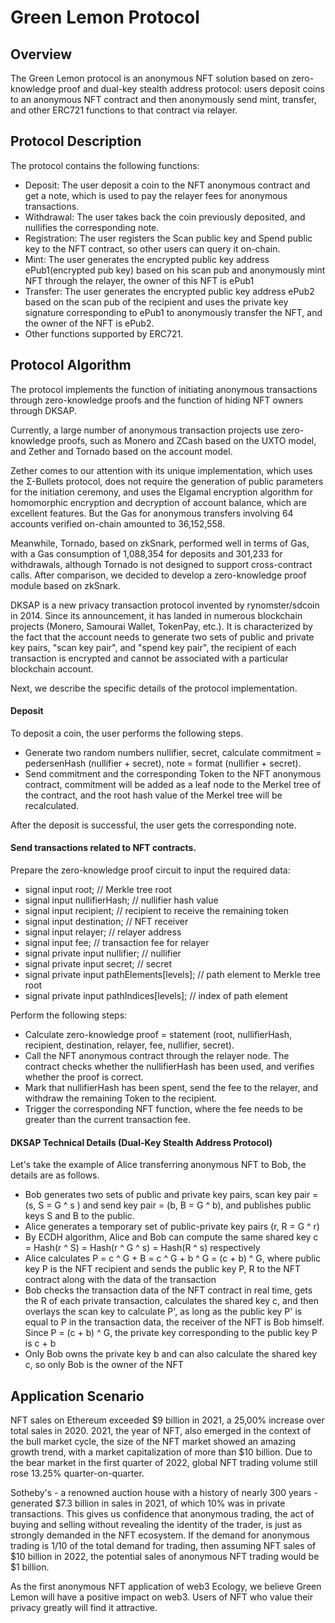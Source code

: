 # Green Lemon Protocol

## Overview

The Green Lemon protocol is an anonymous NFT solution based on zero-knowledge proof and dual-key stealth address protocol: users deposit coins to an anonymous NFT contract and then anonymously send mint, transfer, and other ERC721 functions to that contract via relayer.

## Protocol Description

The protocol contains the following functions:

* Deposit: The user deposit a coin to the NFT anonymous contract and get a note, which is used to pay the relayer fees for anonymous transactions.
* Withdrawal: The user takes back the coin previously deposited, and nullifies the corresponding note.
* Registration: The user registers the Scan public key and Spend public key to the NFT contract, so other users can query it on-chain.
* Mint: The user generates the encrypted public key address ePub1(encrypted pub key) based on his scan pub and anonymously mint NFT through the relayer, the owner of this NFT is ePub1
* Transfer: The user generates the encrypted public key address ePub2 based on the scan pub of the recipient and uses the private key signature corresponding to ePub1 to anonymously transfer the NFT, and the owner of the NFT is ePub2.
* Other functions supported by ERC721.

## Protocol Algorithm

The protocol implements the function of initiating anonymous transactions through zero-knowledge proofs and the function of hiding NFT owners through DKSAP.

Currently, a large number of anonymous transaction projects use zero-knowledge proofs, such as Monero and ZCash based on the UXTO model, and Zether and Tornado based on the account model.

Zether comes to our attention with its unique implementation, which uses the Σ-Bullets protocol, does not require the generation of public parameters for the initiation ceremony, and uses the Elgamal encryption algorithm for homomorphic encryption and decryption of account balance, which are excellent features. But the Gas for anonymous transfers involving 64 accounts verified on-chain amounted to 36,152,558.

Meanwhile, Tornado, based on zkSnark, performed well in terms of Gas, with a Gas consumption of 1,088,354 for deposits and 301,233 for withdrawals, although Tornado is not designed to support cross-contract calls. After comparison, we decided to develop a zero-knowledge proof module based on zkSnark.

DKSAP is a new privacy transaction protocol invented by rynomster/sdcoin in 2014. Since its announcement, it has landed in numerous blockchain projects (Monero, Samourai Wallet, TokenPay, etc.). It is characterized by the fact that the account needs to generate two sets of public and private key pairs, "scan key pair", and "spend key pair", the recipient of each transaction is encrypted and cannot be associated with a particular blockchain account.

Next, we describe the specific details of the protocol implementation.

#### Deposit

To deposit a coin, the user performs the following steps.

* Generate two random numbers nullifier, secret, calculate commitment = pedersenHash (nullifier + secret), note = format (nullifier + secret).
* Send commitment and the corresponding Token to the NFT anonymous contract, commitment will be added as a leaf node to the Merkel tree of the contract, and the root hash value of the Merkel tree will be recalculated.

After the deposit is successful, the user gets the corresponding note.

#### Send transactions related to NFT contracts.

Prepare the zero-knowledge proof circuit to input the required data:

* signal input root; 				// Merkle tree root 
* signal input nullifierHash;    // nullifier hash value
* signal input recipient;        // recipient to receive the remaining token
* signal input destination;    	// NFT receiver
* signal input relayer;          // relayer address
* signal input fee;              // transaction fee for relayer 
* signal private input nullifier;   // nullifier
* signal private input secret;      // secret
* signal private input pathElements[levels];    // path element to Merkle tree root
* signal private input pathIndices[levels];    // index of path element

Perform the following steps:

* Calculate zero-knowledge proof = statement (root, nullifierHash, recipient, destination, relayer, fee, nullifier, secret).
* Call the NFT anonymous contract through the relayer node. The contract checks whether the nullifierHash has been used, and verifies whether the proof is correct.
* Mark that nullifierHash has been spent, send the fee to the relayer, and withdraw the remaining Token to the recipient.
* Trigger the corresponding NFT function, where the fee needs to be greater than the current transaction fee.

#### DKSAP Technical Details (Dual-Key Stealth Address Protocol)

Let's take the example of Alice transferring anonymous NFT to Bob, the details are as follows.

* Bob generates two sets of public and private key pairs, scan key pair = (s, S = G ^ s ) and send key pair = (b, B = G ^ b), and publishes public keys S and B to the public.
* Alice generates a temporary set of public-private key pairs (r, R = G ^ r)
* By ECDH algorithm, Alice and Bob can compute the same shared key c = Hash(r ^ S) = Hash(r ^ G ^ s) = Hash(R ^ s) respectively
* Alice calculates P = c ^ G + B = c ^ G + b ^ G = (c + b) ^ G, where public key P is the NFT recipient and sends the public key P, R to the NFT contract along with the data of the transaction
* Bob checks the transaction data of the NFT contract in real time, gets the R of each private transaction, calculates the shared key c, and then overlays the scan key to calculate P', as long as the public key P' is equal to P in the transaction data, the receiver of the NFT is Bob himself. Since P = (c + b) ^ G, the private key corresponding to the public key P is c + b
* Only Bob owns the private key b and can also calculate the shared key c, so only Bob is the owner of the NFT

## Application Scenario

NFT sales on Ethereum exceeded $9 billion in 2021, a 25,00% increase over total sales in 2020. 2021, the year of NFT, also emerged in the context of the bull market cycle, the size of the NFT market showed an amazing growth trend, with a market capitalization of more than $10 billion. Due to the bear market in the first quarter of 2022, global NFT trading volume still rose 13.25% quarter-on-quarter.

Sotheby's - a renowned auction house with a history of nearly 300 years - generated $7.3 billion in sales in 2021, of which 10% was in private transactions. This gives us confidence that anonymous trading, the act of buying and selling without revealing the identity of the trader, is just as strongly demanded in the NFT ecosystem. If the demand for anonymous trading is 1/10 of the total demand for trading, then assuming NFT sales of $10 billion in 2022, the potential sales of anonymous NFT trading would be $1 billion.

As the first anonymous NFT application of web3 Ecology, we believe Green Lemon will have a positive impact on web3. Users of NFT who value their privacy greatly will find it attractive.

